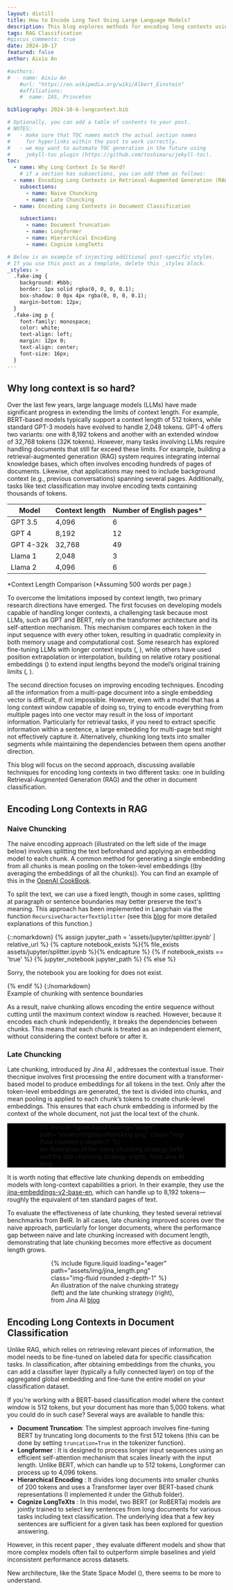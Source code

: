 ```yaml
---
layout: distill
title: How to Encode Long Text Using Large Language Models? 
description: This blog explores methods for encoding long contexts using large language models, focusing on techniques for Retrieval-Augmented Generation (RAG) and document classification.
tags: RAG Classification
#giscus_comments: true
date: 2024-10-17
featured: false
anthor: Aixiu An

#authors:
#  - name: Aixiu An
    #url: "https://en.wikipedia.org/wiki/Albert_Einstein"
    #affiliations:
    #  name: IAS, Princeton

bibliography: 2024-10-6-longcontext.bib

# Optionally, you can add a table of contents to your post.
# NOTES:
#   - make sure that TOC names match the actual section names
#     for hyperlinks within the post to work correctly.
#   - we may want to automate TOC generation in the future using
#     jekyll-toc plugin (https://github.com/toshimaru/jekyll-toc).
toc:
  - name: Why Long Context Is So Hard?
    # if a section has subsections, you can add them as follows:
  - name: Encoding Long Contexts in Retrieval-Augmented Generation (RAG)
    subsections:
      - name: Naive Chuncking
      - name: Late Chuncking 
  - name: Encoding Long Contexts in Document Classification

    subsections:
      - name: Document Truncation
      - name: Longformer
      - name: Hierarchical Encoding
      - name: Cognize LongTeXts

# Below is an example of injecting additional post-specific styles.
# If you use this post as a template, delete this _styles block.
_styles: >
  .fake-img {
    background: #bbb;
    border: 1px solid rgba(0, 0, 0, 0.1);
    box-shadow: 0 0px 4px rgba(0, 0, 0, 0.1);
    margin-bottom: 12px;
  }
  .fake-img p {
    font-family: monospace;
    color: white;
    text-align: left;
    margin: 12px 0;
    text-align: center;
    font-size: 16px;
  }
---
```


## Why long context is so hard?

Over the last few years, large language models (LLMs) have made significant progress in extending the limits of context length. For example, BERT-based models typically support a context length of 512 tokens, while standard GPT-3 models have evolved to handle 2,048 tokens. GPT-4 offers two variants: one with 8,192 tokens and another with an extended window of 32,768 tokens (32K tokens).  However, many tasks involving LLMs require handling documents that still far exceed these limits. For example, building a retrieval-augmented generation (RAG) system requires integrating internal knowledge bases, which often involves encoding hundreds of pages of documents. Likewise, chat applications may need to include background context (e.g., previous conversations) spanning several pages. Additionally, tasks like text classification may involve encoding texts containing thousands of tokens.




| Model      | Context length | Number of English pages* |
|------------|----------------|--------------------------|
| GPT 3.5    | 4,096          | 6                        |
| GPT 4      | 8,192          | 12                       |
| GPT 4-32k  | 32,768         | 49                       |
| Llama 1    | 2,048          | 3                        |
| Llama 2    | 4,096          | 6                        |

*Context Length Comparison (*Assuming 500 words per page.) 

To overcome the limitations imposed by context length, two primary research directions have emerged. The first focuses on developing models capable of handling longer contexts, a challenging task because most LLMs, such as GPT and BERT, rely on the transformer architecture and its self-attention mechanism. This mechanism compares each token in the input sequence with every other token, resulting in quadratic complexity in both memory usage and computational cost. Some research has explored fine-tuning LLMs with longer context inputs (<d-cite key='dubey2024llama'></d-cite>, <d-cite key='tworkowski2024focused'></d-cite>), while others have used position extrapolation or interpolation, building on relative rotary positional embeddings (<d-cite key='su2024roformer'></d-cite>) to extend input lengths beyond the model’s original training limits (<d-cite key='press2021train'></d-cite>, <d-cite key='chen2023extending'></d-cite>).

The second direction focuses on improving encoding techniques. Encoding all the information from a multi-page document into a single embedding vector is difficult, if not impossible. However, even with a model that has a long context window capable of doing so, trying to encode everything from multiple pages into one vector may result in the loss of important information. Particularly for retrieval tasks, if you need to extract specific information within a sentence, a large embedding for multi-page text might not effectively capture it. Alternatively, chunking long texts into smaller segments while maintaining the dependencies between them opens another direction.



This blog will focus on the second approach, discussing available techniques for encoding long contexts in two different tasks: one in building Retrieval-Augmented Generation (RAG) and the other in document classification.

## Encoding Long Contexts in RAG

### Naive Chuncking

The naive encoding approach (illustrated on the left side of the image below) involves splitting the text beforehand and applying an embedding model to each chunk. A common method for generating a single embedding from all chunks is mean pooling on the token-level embeddings ((by averaging the embeddings of all the chunks)). You can find an example of this in the [OpenAI CookBook](https://cookbook.openai.com/examples/embedding_long_inputs).

To split the text, we can use a fixed length, though in some cases, splitting at paragraph or sentence boundaries may better preserve the text's meaning. This approach has been implemented in Langchain via the function `RecursiveCharacterTextSplitter` (see this [blog](https://dev.to/eteimz/understanding-langchains-recursivecharactertextsplitter-2846) for more detailed explanations of this function.)



{::nomarkdown}
{% assign jupyter_path = 'assets/jupyter/splitter.ipynb' | relative_url %}
{% capture notebook_exists %}{% file_exists assets/jupyter/splitter.ipynb %}{% endcapture %}
{% if notebook_exists == 'true' %}
  {% jupyter_notebook jupyter_path %}
{% else %}
  <p>Sorry, the notebook you are looking for does not exist.</p>
{% endif %}
{:/nomarkdown}
<div class="caption">
Example of chunking with sentence boundaries
</div>


As a result,  naive chunking allows encoding the entire sequence without cutting until the maximum context window is reached. However, because it encodes each chunk independently, it breaks the dependencies between chunks. This means that each chunk is treated as an independent element, without considering the context before or after it.

### Late Chuncking 

Late chunking, introduced by Jina AI <d-cite key='gunther2024late'></d-cite>, addresses the contextual issue. Their thecnique  involves first processing the entire document with a transformer-based model to produce embeddings for all tokens in the text. Only after the token-level embeddings are generated, the text is divided into chunks, and mean pooling is applied to each chunk’s tokens to create chunk-level embeddings. This ensures that each chunk embedding is informed by the context of the whole document, not just the local text of the chunk.




<div class="row mt-3" style="background-color: black;">
    <div class="col-sm mt-3 mt-md-0">
        <figure style="width: 70%; margin: 10 auto;">
            {% include figure.liquid loading="eager" path="assets/img/latechuncking.png" class="img-fluid rounded z-depth-1" %}
            <figcaption class="text-white text-center mt-2">
                An illustration of the naive chunking strategy (left) and the late chunking strategy (right), from Jina AI 
                <a href="https://jina.ai/news/late-chunking-in-long-context-embedding-models/" class="text-white">blog</a>
            </figcaption>
        </figure>
    </div>
</div>


It is worth noting that effective late chunking depends on embedding models with long-context capabilities a priori. In their example, they use the [jina-embeddings-v2-base-en](https://jina.ai/news/jina-ai-launches-worlds-first-open-source-8k-text-embedding-rivaling-openai/), which can handle up to 8,192 tokens—roughly the equivalent of ten standard pages of text.


To evaluate the effectiveness of late chunking, they tested several retrieval benchmarks from BeIR. In all cases, late chunking improved scores over the naive approach, particularly for longer documents, where the performance gap between naive and late chunking increased with document length, demonstrating that late chunking becomes more effective as document length grows.

<div class="row mt-3">
    <div class="col-sm mt-3 mt-md-0">
        <figure style="width: 60%; margin: 10 auto;">
            {% include figure.liquid loading="eager" path="assets/img/jina_length.png" class="img-fluid rounded z-depth-1" %}
            <figcaption class="text-white text-center mt-2">
                An illustration of the naive chunking strategy (left) and the late chunking strategy (right), from Jina AI 
                <a href="https://jina.ai/news/late-chunking-in-long-context-embedding-models/" class="text-white">blog</a>
            </figcaption>
        </figure>
    </div>
</div>


## Encoding Long Contexts in Document Classification

Unlike RAG, which relies on retrieving relevant pieces of information, the model needs to be fine-tuned on labeled data for specific classification tasks. In classification, after obtaining embeddings from the chunks, you can add a classifier layer (typically a fully connected layer) on top of the aggregated global embedding and fine-tune the entire model on your classification dataset.

If you're working with a BERT-based classification model where the context window is 512 tokens, but your document has more than 5,000 tokens.  what you could do in such case? Several ways are available to handle this:


- **Document Truncation**: The simplest approach involves fine-tuning BERT by truncating long documents to the first 512 tokens (this can be done by setting `truncation=True` in the tokenizer function).
- **Longformer** <d-cite key='beltagy2020longformer'></d-cite> : It is designed to process longer input sequences using an efficient self-attention mechanism that scales linearly with the input length. Unlike BERT, which can handle up to 512 tokens, Longformer can process up to 4,096 tokens.
- **Hierarchical Encoding** <d-cite key='pappagari2019hierarchical'></d-cite>: It divides long documents into smaller chunks of 200 tokens and uses a Transformer layer over BERT-based chunk representations (I implemented it under the Github folder).
- **Cognize LongTeXts** <d-cite key='ding2020cogltx'></d-cite>: In this model,  two BERT (or RoBERTa) models are jointly trained to select key sentences from long documents for various tasks including text classification. The underlying idea that a few key sentences are sufficient for a given task has been explored for question answering.

However, in this recent paper <d-cite key='park2022efficient'></d-cite>, they evaluate different models and show that more complex models often fail to outperform simple baselines and yield inconsistent performance across datasets.

New architecture, like the State Space Model (), there seems to be more to understand.